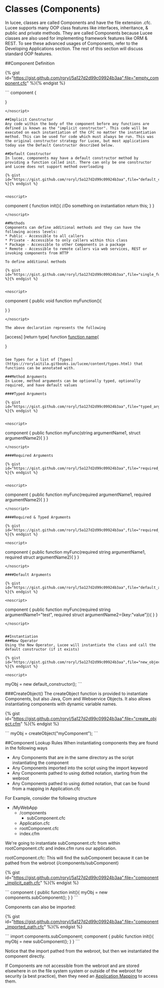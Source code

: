 # Classes (Components)

In lucee, classes are called Components and have the file extension .cfc. Lucee supports many OOP class features like interfaces, inheritance, & public and private methods. They are called Components because Lucee classes are also used for implementing framework features like ORM & REST. To see these advanced usages of Components, refer to the Developing Applications section. The rest of this section will discuss standard OOP features. 

##Component Definition

{% gist id="https://gist.github.com/roryl/5a127d2d99c09924b3aa",file="empty_component.cfc" %}{% endgist %}

<noscript>
```
component {

}
```
</noscript>

##Implicit Constructor
Any code within the body of the component before any functions are defined is known as the "implicit constructor". This code will be executed on each instantiation of the CFC no matter the instantiation method. This can be used for code which must always be run. This was the original constructor strategy for Lucee, but most applications today use the Default Constructor described below.

##Default Constructor
In lucee, components may have a default constructor method by providing a function called init. There can only be one constructor and Lucee does not support method overloading

{% gist id="https://gist.github.com/roryl/5a127d2d99c09924b3aa",file="default_constructor.cfc" %}{% endgist %}


<noscript>
```
component {
  function init(){
    //Do something on instantiation 
    return this;
  }
}
```
</noscript>

##Methods
Components can define additional methods and they can have the following access levels:
* Public - Accessible to all callers
* Private - Accessible to only callers within this class
* Package - Accessible to other Components in a package
* Remote - Accessible to remote callers via web services, REST or invoking components from HTTP

To define additional methods

{% gist id="https://gist.github.com/roryl/5a127d2d99c09924b3aa",file="single_function.cf" %}{% endgist %}


<noscript>
```
component {
  public void function myFunction(){
    
  }
}
```
</noscript>

The above declaration represents the following
```
  [access] [return type] function [function name](){
  
  }  
```

See Types for a list of [Types](https://rorylaitila.gitbooks.io/lucee/content/types.html) that functions can be annotated with.

###Method Arguments
In Lucee, method arguments can be optionally typed, optionally required, and have default values

####Typed Arguments

{% gist id="https://gist.github.com/roryl/5a127d2d99c09924b3aa",file="typed_arguments.cfc" %}{% endgist %}


<noscript>
```
component {
  public function myFunc(string argumentName1, struct argumentName2){
  }
}
```
</noscript>

####Required Arguments

{% gist id="https://gist.github.com/roryl/5a127d2d99c09924b3aa",file="required_arguments.cfc" %}{% endgist %}


<noscript>
```
component {
  public function myFunc(required argumentName1, required argumentName2){
  }
}
```
</noscript>

####Required & Typed Arguments

{% gist id="https://gist.github.com/roryl/5a127d2d99c09924b3aa",file="required_and_typed_arguments.cfc" %}{% endgist %}

<noscript>
```
component {
  public function myFunc(required string argumentName1, required struct argumentName2){
  }
}
```
</noscript>

####Default Arguments

{% gist id="https://gist.github.com/roryl/5a127d2d99c09924b3aa",file="default_arguments.cfc" %}{% endgist %}

<noscript>
```
component {
  public function myFunc(required string argumentName1="test", required struct argumentName2={key:"value"}){
  }
}
```
</noscript>


##Instantiation
###New Operator
Using the New Operator, Lucee will instantiate the class and call the default constructor (if it exists)

{% gist id="https://gist.github.com/roryl/5a127d2d99c09924b3aa",file="new_object.cfm" %}{% endgist %}

<noscript>
```
<cfscript>
  myObj = new default_constructor();
</cfscript>
```
</noscript>

###CreateObject()
The createObject function is provided to instantiate Components, but also Java, Com and Webservice Objects. It also allows instantiating components with dynamic variable names.

{% gist id="https://gist.github.com/roryl/5a127d2d99c09924b3aa",file="create_object.cfm" %}{% endgist %}

<noscript>
```
<cfscript>
  myObj = createObject("myComponent");
</cfscript>
```
</noscript>

##Component Lookup Rules
When instantiating components they are found in the following ways
* Any Components that are in the same directory as the script instantiating the component
* Any Components imported into the script using the import keyword
* Any Components pathed to using dotted notation, starting from the webroot
* Any Components pathed to using dotted notation, that can be found from a mapping in Application.cfc

For Example, consider the following structure

- /MyWebApp
  - /components
    - subComponent.cfc
  - Application.cfc
  - rootComponent.cfc
  - index.cfm

We're going to instantiate subComponent.cfc from within rootComponent.cfc and index.cfm runs our application. 

rootComponent.cfc:
This will find the subComponent because it can be pathed from the webroot (/components/subComponent)

{% gist id="https://gist.github.com/roryl/5a127d2d99c09924b3aa",file="component_implicit_path.cfc" %}{% endgist %}

<noscript>
```
component {    
   public function init(){
     myObj = new components.subComponent();   
   }  
}
```
</noscript>

Components can also be imported:

{% gist id="https://gist.github.com/roryl/5a127d2d99c09924b3aa",file="component_imported_path.cfc" %}{% endgist %}

<noscript>
```
import components.subComponent;
component {    
   public function init(){
     myObj = new subComponent();   
   }  
}
```
</noscript>

Notice that the import pathed from the webroot, but then we instantiated the component directly. 

If Components are not accessible from the webroot and are stored elsewhere in on the file system system or outside of the webroot for security (a best practice), then they need an [Application Mapping](https://rorylaitila.gitbooks.io/lucee/content/mappings_class_paths.html) to access them. 


